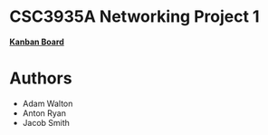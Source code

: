 # CSC3935A Networking Project 1

[**Kanban Board**](https://github.com/users/AdamWalton-0/projects/2)

# Authors
- Adam Walton
- Anton Ryan
- Jacob Smith
